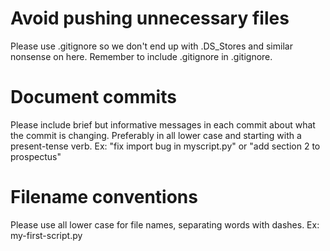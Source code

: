 # Avoid pushing unnecessary files
Please use .gitignore so we don't end up with .DS_Stores and similar nonsense on here. Remember to include .gitignore in .gitignore.

# Document commits
Please include brief but informative messages in each commit about what the commit is changing. Preferably in all lower case and starting with a present-tense verb. Ex: "fix import bug in myscript.py" or "add section 2 to prospectus"

# Filename conventions
Please use all lower case for file names, separating words with dashes. Ex: my-first-script.py
